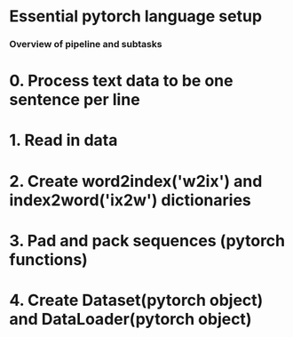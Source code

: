 # Essential pytorch language setup

### Overview of pipeline and subtasks
# 0. Process text data to be one sentence per line
# 1. Read in data
# 2. Create word2index('w2ix') and index2word('ix2w') dictionaries
# 3. Pad and pack sequences (pytorch functions)
# 4. Create Dataset(pytorch object) and DataLoader(pytorch object)
